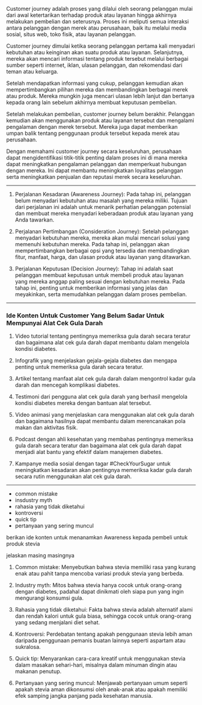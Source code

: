 Customer journey adalah proses yang dilalui oleh seorang pelanggan mulai dari awal ketertarikan terhadap produk atau layanan hingga akhirnya melakukan pembelian dan seterusnya. Proses ini meliputi semua interaksi antara pelanggan dengan merek atau perusahaan, baik itu melalui media sosial, situs web, toko fisik, atau layanan pelanggan.

Customer journey dimulai ketika seorang pelanggan pertama kali menyadari kebutuhan atau keinginan akan suatu produk atau layanan. Selanjutnya, mereka akan mencari informasi tentang produk tersebut melalui berbagai sumber seperti internet, iklan, ulasan pelanggan, dan rekomendasi dari teman atau keluarga.

Setelah mendapatkan informasi yang cukup, pelanggan kemudian akan mempertimbangkan pilihan mereka dan membandingkan berbagai merek atau produk. Mereka mungkin juga mencari ulasan lebih lanjut dan bertanya kepada orang lain sebelum akhirnya membuat keputusan pembelian.

Setelah melakukan pembelian, customer journey belum berakhir. Pelanggan kemudian akan menggunakan produk atau layanan tersebut dan mengalami pengalaman dengan merek tersebut. Mereka juga dapat memberikan umpan balik tentang penggunaan produk tersebut kepada merek atau perusahaan.

Dengan memahami customer journey secara keseluruhan, perusahaan dapat mengidentifikasi titik-titik penting dalam proses ini di mana mereka dapat meningkatkan pengalaman pelanggan dan memperkuat hubungan dengan mereka. Ini dapat membantu meningkatkan loyalitas pelanggan serta meningkatkan penjualan dan reputasi merek secara keseluruhan.

---

1. Perjalanan Kesadaran (Awareness Journey): Pada tahap ini, pelanggan belum menyadari kebutuhan atau masalah yang mereka miliki. Tujuan dari perjalanan ini adalah untuk menarik perhatian pelanggan potensial dan membuat mereka menyadari keberadaan produk atau layanan yang Anda tawarkan.

2. Perjalanan Pertimbangan (Consideration Journey): Setelah pelanggan menyadari kebutuhan mereka, mereka akan mulai mencari solusi yang memenuhi kebutuhan mereka. Pada tahap ini, pelanggan akan mempertimbangkan berbagai opsi yang tersedia dan membandingkan fitur, manfaat, harga, dan ulasan produk atau layanan yang ditawarkan.

3. Perjalanan Keputusan (Decision Journey): Tahap ini adalah saat pelanggan membuat keputusan untuk membeli produk atau layanan yang mereka anggap paling sesuai dengan kebutuhan mereka. Pada tahap ini, penting untuk memberikan informasi yang jelas dan meyakinkan, serta memudahkan pelanggan dalam proses pembelian.

---

### Ide Konten Untuk Customer Yang  Belum Sadar Untuk Mempunyai Alat Cek Gula Darah

1. Video tutorial tentang pentingnya memeriksa gula darah secara teratur dan bagaimana alat cek gula darah dapat membantu dalam mengelola kondisi diabetes.

2. Infografik yang menjelaskan gejala-gejala diabetes dan mengapa penting untuk memeriksa gula darah secara teratur.

3. Artikel tentang manfaat alat cek gula darah dalam mengontrol kadar gula darah dan mencegah komplikasi diabetes.

4. Testimoni dari pengguna alat cek gula darah yang berhasil mengelola kondisi diabetes mereka dengan bantuan alat tersebut.

5. Video animasi yang menjelaskan cara menggunakan alat cek gula darah dan bagaimana hasilnya dapat membantu dalam merencanakan pola makan dan aktivitas fisik.

6. Podcast dengan ahli kesehatan yang membahas pentingnya memeriksa gula darah secara teratur dan bagaimana alat cek gula darah dapat menjadi alat bantu yang efektif dalam manajemen diabetes.

7. Kampanye media sosial dengan tagar #CheckYourSugar untuk meningkatkan kesadaran akan pentingnya memeriksa kadar gula darah secara rutin menggunakan alat cek gula darah.

---
- common mistake
- insdustry myth
- rahasia yang tidak diketahui
- kontroversi
- quick tip
- pertanyaan yang sering muncul

berikan ide konten untuk menanamkan Awareness kepada pembeli untuk produk stevia

jelaskan masing masingnya

1. Common mistake: Menyebutkan bahwa stevia memiliki rasa yang kurang enak atau pahit tanpa mencoba variasi produk stevia yang berbeda.

2. Industry myth: Mitos bahwa stevia hanya cocok untuk orang-orang dengan diabetes, padahal dapat dinikmati oleh siapa pun yang ingin mengurangi konsumsi gula.

3. Rahasia yang tidak diketahui: Fakta bahwa stevia adalah alternatif alami dan rendah kalori untuk gula biasa, sehingga cocok untuk orang-orang yang sedang menjalani diet sehat.

4. Kontroversi: Perdebatan tentang apakah penggunaan stevia lebih aman daripada penggunaan pemanis buatan lainnya seperti aspartam atau sukralosa.

5. Quick tip: Menyarankan cara-cara kreatif untuk menggunakan stevia dalam masakan sehari-hari, misalnya dalam minuman dingin atau makanan penutup.

6. Pertanyaan yang sering muncul: Menjawab pertanyaan umum seperti apakah stevia aman dikonsumsi oleh anak-anak atau apakah memiliki efek samping jangka panjang pada kesehatan manusia.

